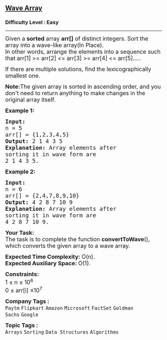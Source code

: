<h2><a href="https://www.geeksforgeeks.org/problems/wave-array-1587115621/1?page=2&category=Arrays,Strings,Sorting,Searching&difficulty=Basic,Easy&sortBy=submissions">Wave Array</a></h2><h3>Difficulty Level : Easy</h3><hr><div class="problems_problem_content__Xm_eO"><p><span style="font-size: 18px;">Given a <strong>sorted</strong> array <strong>arr[]</strong>&nbsp;of distinct integers. Sort the array into a wave-like array(In Place).<br>In other words, arrange the elements into a sequence such that arr[1] &gt;= arr[2] &lt;= arr[3] &gt;= arr[4] &lt;= arr[5].....</span></p>
<p><span style="font-size: 18px;">If there are multiple solutions, find the lexicographically smallest one.</span></p>
<p><span style="font-size: 18px;"><strong>Note:</strong>The given array is sorted in ascending order, and you don't need to return anything to make changes in the original array itself.</span></p>
<p><span style="font-size: 18px;"><strong>Example 1:</strong></span></p>
<pre><span style="font-size: 18px;"><strong>Input:
</strong>n = 5
arr[] = {1,2,3,4,5}
<strong>Output: </strong>2 1 4 3 5<strong>
Explanation: </strong>Array elements after 
sorting it in wave form are 
2 1 4 3 5.</span></pre>
<p><span style="font-size: 18px;"><strong>Example 2:</strong></span></p>
<pre><span style="font-size: 18px;"><strong>Input:
</strong>n = 6
arr[] = {2,4,7,8,9,10}
<strong>Output: </strong>4 2 8 7 10 9<strong>
Explanation: </strong>Array elements after 
sorting it in wave form are 
4 2 8 7 10 9.</span></pre>
<p><span style="font-size: 18px;"><strong>Your&nbsp;Task:</strong><br>The task is to complete the function <strong>convertToWave</strong>(), which converts the given array to a wave array.</span></p>
<p><span style="font-size: 18px;"><strong>Expected Time Complexity:&nbsp;</strong>O(n).<br><strong>Expected Auxiliary Space:&nbsp;</strong>O(1).</span></p>
<p><span style="font-size: 18px;"><strong>Constraints:</strong><br>1 ≤ n&nbsp;≤ 10<sup>6</sup><br>0 ≤ arr[i] ≤10<sup>7</sup></span></p></div><p><span style=font-size:18px><strong>Company Tags : </strong><br><code>Paytm</code>&nbsp;<code>Flipkart</code>&nbsp;<code>Amazon</code>&nbsp;<code>Microsoft</code>&nbsp;<code>FactSet</code>&nbsp;<code>Goldman Sachs</code>&nbsp;<code>Google</code>&nbsp;<br><p><span style=font-size:18px><strong>Topic Tags : </strong><br><code>Arrays</code>&nbsp;<code>Sorting</code>&nbsp;<code>Data Structures</code>&nbsp;<code>Algorithms</code>&nbsp;